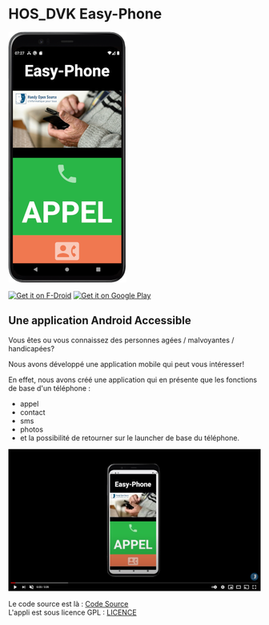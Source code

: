 # **HOS_DVK Easy-Phone** #

![Image de l'application](miniature.png)

[<img src="https://fdroid.gitlab.io/artwork/badge/get-it-on.png"
     alt="Get it on F-Droid"
     height="80">](https://f-droid.org/packages/com.hos_dvk.easyphone.full/)
[<img src="https://play.google.com/intl/en_us/badges/images/generic/en-play-badge.png"
     alt="Get it on Google Play"
     height="80">](https://play.google.com/store/apps/details?id=com.hos_dvk.easyphone.full)

## Une application Android Accessible ##

Vous êtes ou vous connaissez des personnes agées / malvoyantes / handicapées?

Nous avons développé une application mobile qui peut vous intéresser!

En effet, nous avons créé une application qui en présente que les fonctions de base d'un téléphone : 
 * appel
 * contact
 * sms
 * photos
 * et la possibilité de retourner sur le launcher de base du téléphone.

[![Watch the video](videoPreview.png)](https://youtu.be/5JRKCSUbZ9Y)

Le code source est là : [Code Source](https://github.com/handyopensource/HOSDVK-EasyPhone)  
L'appli est sous licence GPL : [LICENCE](LICENSE_GPL.md)
